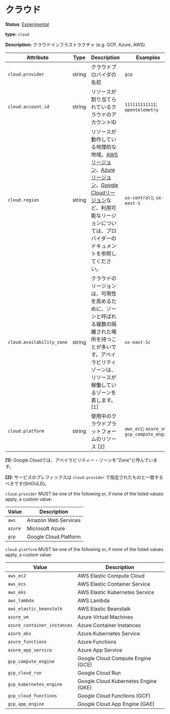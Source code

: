 <!--
# Cloud
-->

# クラウド

**Status**: [Experimental](../../document-status.md)

**type:** `cloud`

<!--
**Description:** A cloud infrastructure (e.g. GCP, Azure, AWS).
-->

**Description:** クラウドインフラストラクチャ (e.g. GCP, Azure, AWS).


<!-- semconv cloud -->
| Attribute  | Type | Description  | Examples  | Required |
|---|---|---|---|---|
| `cloud.provider` | string | クラウドプロバイダの名前 | `gcp` | No |
| `cloud.account.id` | string | リソースが割り当てられているクラウドのアカウントID | `111111111111`; `opentelemetry` | No |
| `cloud.region` | string | リソースが動作している地理的な地域。[AWSリージョン](https://aws.amazon.com/about-aws/global-infrastructure/regions_az/)、[Azureリージョン](https://azure.microsoft.com/en-us/global-infrastructure/geographies/)、[Google Cloudリージョン](https://cloud.google.com/about/locations)など、利用可能なリージョンについては、プロバイダーのドキュメントを参照してください。 | `us-central1`; `us-east-1` | No |
| `cloud.availability_zone` | string | クラウドのリージョンは、可用性を高めるために、ゾーンと呼ばれる複数の隔離された場所を持つことが多いです。アベイラビリティゾーンは、リソースが稼働しているゾーンを表します。 [1] | `us-east-1c` | No |
| `cloud.platform` | string | 使用中のクラウドプラットフォームのリソース [2] | `aws_ec2`; `azure_vm`; `gcp_compute_engine` | No |

**[1]:** Google Cloudでは、アベイラビリティー・ゾーンを"Zone"と呼んでいます。

**[2]:** サービスのプレフィックスは `cloud.provider` で指定されたものと一致するべきです(SHOULD)。

`cloud.provider` MUST be one of the following or, if none of the listed values apply, a custom value:

| Value  | Description |
|---|---|
| `aws` | Amazon Web Services |
| `azure` | Microsoft Azure |
| `gcp` | Google Cloud Platform |

`cloud.platform` MUST be one of the following or, if none of the listed values apply, a custom value:

| Value  | Description |
|---|---|
| `aws_ec2` | AWS Elastic Compute Cloud |
| `aws_ecs` | AWS Elastic Container Service |
| `aws_eks` | AWS Elastic Kubernetes Service |
| `aws_lambda` | AWS Lambda |
| `aws_elastic_beanstalk` | AWS Elastic Beanstalk |
| `azure_vm` | Azure Virtual Machines |
| `azure_container_instances` | Azure Container Instances |
| `azure_aks` | Azure Kubernetes Service |
| `azure_functions` | Azure Functions |
| `azure_app_service` | Azure App Service |
| `gcp_compute_engine` | Google Cloud Compute Engine (GCE) |
| `gcp_cloud_run` | Google Cloud Run |
| `gcp_kubernetes_engine` | Google Cloud Kubernetes Engine (GKE) |
| `gcp_cloud_functions` | Google Cloud Functions (GCF) |
| `gcp_app_engine` | Google Cloud App Engine (GAE) |
<!-- endsemconv -->
